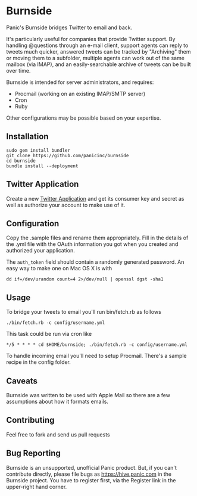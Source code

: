 Burnside
========

Panic's Burnside bridges Twitter to email and back.

It's particularly useful for companies that provide Twitter support. By handling @questions through an e-mail client, support agents can reply to tweets much quicker, answered tweets can be tracked by "Archiving" them or moving them to a subfolder, multiple agents can work out of the same mailbox (via IMAP), and an easily-searchable archive of tweets can be built over time.

Burnside is intended for server administrators, and requires:

- Procmail (working on an existing IMAP/SMTP server)
- Cron
- Ruby

Other configurations may be possible based on your expertise.

Installation
------------

	sudo gem install bundler
	git clone https://github.com/panicinc/burnside
	cd burnside
	bundle install --deployment
	
Twitter Application
-------------------
Create a new [Twitter Application](https://dev.twitter.com/apps/new) and get its consumer key and secret as well as authorize your account to make use of it.

Configuration
-------------

Copy the .sample files and rename them appropriately. Fill in the details of the .yml file with the OAuth information you got when you created and authorized your application.

The `auth_token` field should contain a randomly generated password. An easy way to make one on Mac OS X is with

	dd if=/dev/urandom count=4 2>/dev/null | openssl dgst -sha1
	
Usage
-----

To bridge your tweets to email you'll run bin/fetch.rb as follows

	./bin/fetch.rb -c config/username.yml
	
This task could be run via cron like

	*/5 * * * * cd $HOME/burnside; ./bin/fetch.rb -c config/username.yml
	
To handle incoming email you'll need to setup Procmail. There's a sample recipe in the config folder.

Caveats
-------

Burnside was written to be used with Apple Mail so there are a few assumptions about how it formats emails.

Contributing
------------

Feel free to fork and send us pull requests

Bug Reporting
-------------

Burnside is an unsupported, unofficial Panic product. But, if you can't contribute directly, please file bugs as https://hive.panic.com in the Burnside project. You have to register first, via the Register link in the upper-right hand corner.